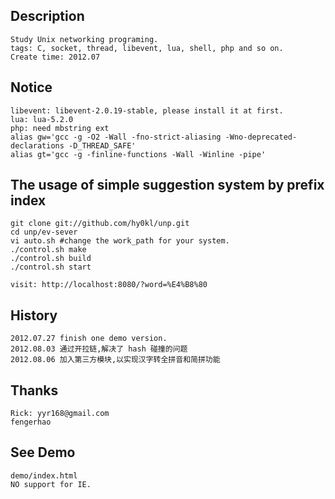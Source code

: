 Description
-----------
    Study Unix networking programing.
    tags: C, socket, thread, libevent, lua, shell, php and so on.
    Create time: 2012.07

Notice
------
    libevent: libevent-2.0.19-stable, please install it at first.
    lua: lua-5.2.0
    php: need mbstring ext
    alias gw='gcc -g -O2 -Wall -fno-strict-aliasing -Wno-deprecated-declarations -D_THREAD_SAFE'
    alias gt='gcc -g -finline-functions -Wall -Winline -pipe'

The usage of simple suggestion system by prefix index
-----
    git clone git://github.com/hy0kl/unp.git
    cd unp/ev-sever
    vi auto.sh #change the work_path for your system.
    ./control.sh make
    ./control.sh build
    ./control.sh start

    visit: http://localhost:8080/?word=%E4%B8%80

History
------
    2012.07.27 finish one demo version.
    2012.08.03 通过开拉链,解决了 hash 碰撞的问题
    2012.08.06 加入第三方模块,以实现汉字转全拼音和简拼功能

Thanks
------
    Rick: yyr168@gmail.com
    fengerhao

See Demo
--------
    demo/index.html
    NO support for IE.
